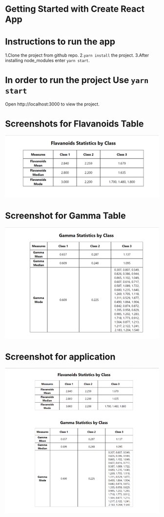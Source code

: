 # Getting Started with Create React App

# Instructions to run the app
1.Clone the project from github repo.
2.`yarn install` the project.
3.After installing node_modules enter `yarn start`.


# In order to run the project Use `yarn start`
Open http://localhost:3000 to view the project.

# Screenshots for Flavanoids Table
![Alt text](image-3.png)

# Screenshot for Gamma Table
![Alt text](image.png)

# Screenshot for application
![Alt text](image-6.png)
